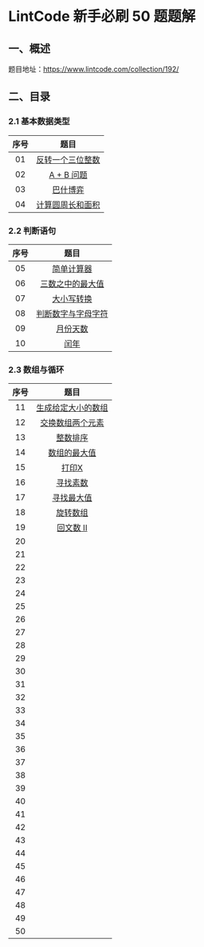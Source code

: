 # LintCode 新手必刷 50 题题解
## 一、概述

题目地址：https://www.lintcode.com/collection/192/

## 二、目录
### 2.1 基本数据类型
| 序号 | 题目 | 
| :----:| :----: | 
| 01 | [反转一个三位整数](docs/01-%E5%8F%8D%E8%BD%AC%E4%B8%80%E4%B8%AA%E4%B8%89%E4%BD%8D%E6%95%B4%E6%95%B0.md) | 
| 02 | [A + B 问题](https://github.com/stevenling/lintcode-new-hand-fifty-problems/blob/main/docs/02-A%20%2B%20B%20%E9%97%AE%E9%A2%98.md) | 
| 03 | [巴什博弈](https://github.com/stevenling/lintcode-new-hand-fifty-problems/blob/main/docs/03-%E5%B7%B4%E4%BB%80%E5%8D%9A%E5%A5%95.md) | 
| 04 | [计算圆周长和面积](https://github.com/stevenling/lintcode-new-hand-fifty-problems/blob/main/docs/04-%E8%AE%A1%E7%AE%97%E5%9C%86%E5%91%A8%E9%95%BF%E5%92%8C%E9%9D%A2%E7%A7%AF.md) | 
### 2.2 判断语句
| 序号 | 题目 |
| :----:| :----: | 
| 05 | [简单计算器](docs/05-简单计算器.md) | 
| 06 | [三数之中的最大值](docs/06-三数之中的最大值.md) | 
| 07 | [大小写转换](docs/07-大小写转换.md) | 
| 08 | [判断数字与字母字符](docs/08-判断数字与字母字符.md) | 
| 09 | [月份天数](docs/09-月份天数.md) | 
| 10 | [闰年](docs/10-闰年.md) | 
### 2.3 数组与循环
| 序号 | 题目 |
| :----:| :----: |
| 11 | [生成给定大小的数组](docs/11-生成给定大小的数组.md) | 
| 12 | [交换数组两个元素]() | 
| 13 | [整数排序]() | 
| 14 | [数组的最大值]() | 
| 15 | [打印X]() | 
| 16 | [寻找素数]() | 
| 17 | [寻找最大值]() | 
| 18 | [旋转数组]() | 
| 19 | [回文数 II]() | 
| 20 | []() | 
| 21 | []() | 
| 22 | []() | 
| 23 | []() | 
| 24 | []() | 
| 25 | []() | 
| 26 | []() | 
| 27 | []() | 
| 28 | []() | 
| 29 | []() | 
| 30 | []() | 
| 31 | []() | 
| 32 | []() | 
| 33 | []() | 
| 34 | []() | 
| 35 | []() | 
| 36 | []() | 
| 37 | []() | 
| 38 | []() | 
| 39 | []() | 
| 40 | []() | 
| 41 | []() | 
| 42 | []() | 
| 43 | []() | 
| 44 | []() | 
| 45 | []() | 
| 46 | []() | 
| 47 | []() | 
| 48 | []() | 
| 49 | []() | 
| 50 | []() | 